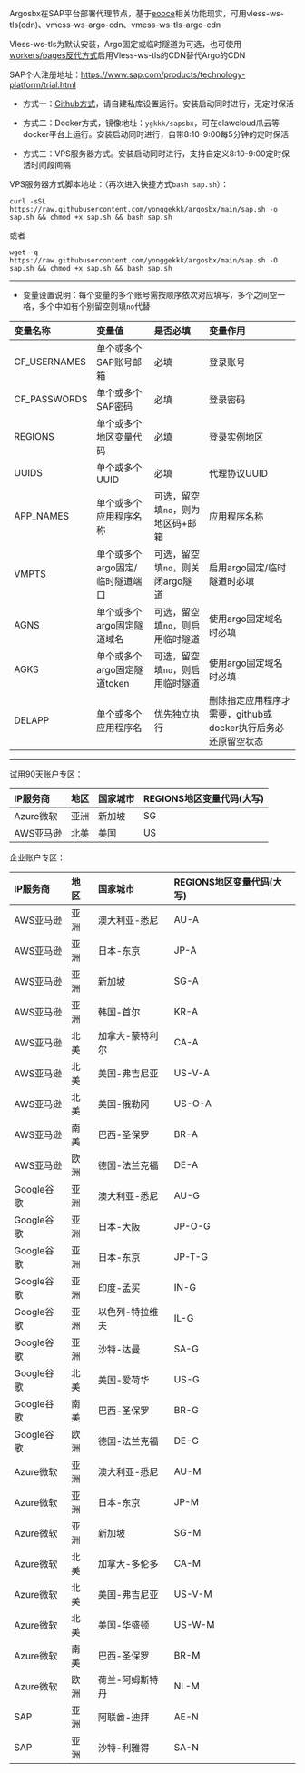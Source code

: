 Argosbx在SAP平台部署代理节点，基于[eooce](https://github.com/eooce/Auto-deploy-sap-and-keepalive)相关功能现实，可用vless-ws-tls(cdn)、vmess-ws-argo-cdn、vmess-ws-tls-argo-cdn

Vless-ws-tls为默认安装，Argo固定或临时隧道为可选，也可使用[workers/pages反代方式](https://github.com/yonggekkk/argosbx/blob/main/_worker.js)启用Vless-ws-tls的CDN替代Argo的CDN

SAP个人注册地址：https://www.sap.com/products/technology-platform/trial.html

* 方式一：[Github方式](https://github.com/yonggekkk/argosbx/blob/main/.github/workflows/main.yml)，请自建私库设置运行。安装启动同时进行，无定时保活

* 方式二：Docker方式，镜像地址：```ygkkk/sapsbx```，可在clawcloud爪云等docker平台上运行。安装启动同时进行，自带8:10-9:00每5分钟的定时保活

* 方式三：VPS服务器方式。安装启动同时进行，支持自定义8:10-9:00定时保活时间段间隔

VPS服务器方式脚本地址：（再次进入快捷方式```bash sap.sh```）：

```curl -sSL https://raw.githubusercontent.com/yonggekkk/argosbx/main/sap.sh -o sap.sh && chmod +x sap.sh && bash sap.sh```

或者

```wget -q https://raw.githubusercontent.com/yonggekkk/argosbx/main/sap.sh -O sap.sh && chmod +x sap.sh && bash sap.sh```

----------------------------------------- 

* 变量设置说明：每个变量的多个账号需按顺序依次对应填写，多个之间空一格，多个中如有个别留空则填```no```代替
  
| 变量名称 | 变量值 | 是否必填 | 变量作用 |
| :----- | :-------- | :-------- | :--- |
| CF_USERNAMES | 单个或多个SAP账号邮箱  | 必填  | 登录账号 |
| CF_PASSWORDS | 单个或多个SAP密码  | 必填  | 登录密码 |
| REGIONS | 单个或多个地区变量代码 | 必填 | 登录实例地区 |
| UUIDS | 单个或多个UUID | 必填 | 代理协议UUID |
| APP_NAMES | 单个或多个应用程序名称 | 可选，留空填```no```，则为地区码+邮箱 | 应用程序名称 |
| VMPTS | 单个或多个argo固定/临时隧道端口| 可选，留空填```no```，则关闭argo隧道  | 启用argo固定/临时隧道时必填 |
| AGNS  | 单个或多个argo固定隧道域名 | 可选，留空填```no```，则启用临时隧道  | 使用argo固定域名时必填 |
| AGKS | 单个或多个argo固定隧道token | 可选，留空填```no```，则启用临时隧道  | 使用argo固定域名时必填 |
| DELAPP | 单个或多个应用程序名 | 优先独立执行 | 删除指定应用程序才需要，github或docker执行后务必还原留空状态 |


---------------------------------------

 试用90天账户专区：

| IP服务商 | 地区      | 国家城市  | REGIONS地区变量代码(大写) |
| :----- | :-------- | :-------- | :--- |
| Azure微软   | 亚洲      | 新加坡    | SG   |
| AWS亚马逊 | 北美      | 美国      | US   |


 企业账户专区：

| IP服务商 | 地区      | 国家城市    | REGIONS地区变量代码(大写)    |
| :----- | :-------- | :---------- | :------ |
| AWS亚马逊 | 亚洲      | 澳大利亚-悉尼 | AU-A    |
| AWS亚马逊 | 亚洲      | 日本-东京    | JP-A    |
| AWS亚马逊 | 亚洲      | 新加坡      | SG-A    |
| AWS亚马逊 | 亚洲      | 韩国-首尔    | KR-A    |
| AWS亚马逊 | 北美      | 加拿大-蒙特利尔 | CA-A    |
| AWS亚马逊 | 北美      | 美国-弗吉尼亚 | US-V-A  |
| AWS亚马逊 | 北美      | 美国-俄勒冈   | US-O-A  |
| AWS亚马逊 | 南美      | 巴西-圣保罗   | BR-A    |
| AWS亚马逊 | 欧洲      | 德国-法兰克福 | DE-A    |
| Google谷歌   | 亚洲      | 澳大利亚-悉尼 | AU-G    |
| Google谷歌   | 亚洲      | 日本-大阪    | JP-O-G  |
| Google谷歌   | 亚洲      | 日本-东京    | JP-T-G  |
| Google谷歌   | 亚洲      | 印度-孟买    | IN-G    |
| Google谷歌   | 亚洲      | 以色列-特拉维夫 | IL-G    |
| Google谷歌   | 亚洲      | 沙特-达曼    | SA-G    |
| Google谷歌   | 北美      | 美国-爱荷华  | US-G    |
| Google谷歌   | 南美      | 巴西-圣保罗  | BR-G    |
| Google谷歌   | 欧洲      | 德国-法兰克福 | DE-G    |
| Azure微软   | 亚洲      | 澳大利亚-悉尼 | AU-M    |
| Azure微软   | 亚洲      | 日本-东京    | JP-M    |
| Azure微软   | 亚洲      | 新加坡      | SG-M    |
| Azure微软   | 北美      | 加拿大-多伦多 | CA-M    |
| Azure微软   | 北美      | 美国-弗吉尼亚 | US-V-M  |
| Azure微软   | 北美      | 美国-华盛顿   | US-W-M  |
| Azure微软   | 南美      | 巴西-圣保罗  | BR-M    |
| Azure微软   | 欧洲      | 荷兰-阿姆斯特丹 | NL-M    |
| SAP    | 亚洲      | 阿联酋-迪拜  | AE-N    |
| SAP    | 亚洲      | 沙特-利雅得  | SA-N    |
